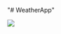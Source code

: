 "# WeatherApp" 

<img src="https://user-images.githubusercontent.com/48888681/87414457-39019400-c5a2-11ea-916a-da08dd087d23.png">
